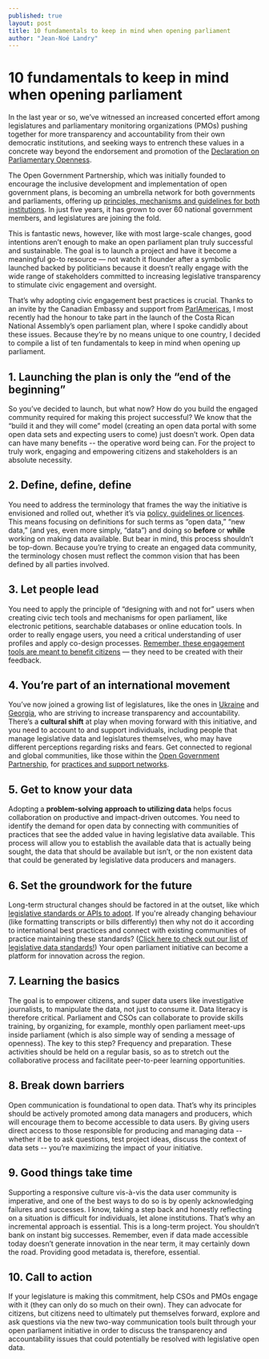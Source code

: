 ```yaml
---
published: true
layout: post
title: 10 fundamentals to keep in mind when opening parliament
author: "Jean-Noé Landry"
---
```



# 10 fundamentals to keep in mind when opening parliament

In the last year or so, we’ve witnessed an increased concerted effort among legislatures and parliamentary monitoring organizations (PMOs) pushing together for more transparency and accountability from their own democratic institutions, and seeking ways to entrench these values in a concrete way beyond the endorsement and promotion of the [Declaration on Parliamentary Openness](http://www.openingparliament.org/declaration). 

The Open Government Partnership, which was initially founded to encourage the inclusive development and implementation of open government plans, is becoming an umbrella network for both governments and parliaments, offering up [principles, mechanisms and guidelines for both institutions](https://drive.google.com/file/d/0ByP1nXAlz_meY1hDTjFCNHJLSmc/view). In just five years, it has grown to over 60 national government members, and legislatures are joining the fold.

This is fantastic news, however, like with most large-scale changes, good intentions aren’t enough to make an open parliament plan truly successful and sustainable. The goal is to launch a project and have it become a meaningful go-to resource — not watch it flounder after a symbolic launched backed by politicians because it doesn’t really engage with the wide range of stakeholders committed to increasing legislative transparency to stimulate civic engagement and oversight. 

That’s why adopting civic engagement best practices is crucial. Thanks to an invite by the Canadian Embassy and support from [ParlAmericas](http://www.parlamericas.org/en/open-parliament.aspx), I most recently had the honour to take part in the launch of the Costa Rican National Assembly’s open parliament plan, where I spoke candidly about these issues. Because they’re by no means unique to one country, I decided to compile a list of ten fundamentals to keep in mind when opening up parliament. 

## 1. Launching the plan is only the “end of the beginning” 
So you’ve decided to launch, but what now? How do you build the engaged community required for making this project successful?  We know that the “build it and they will come” model (creating an open data portal with some open data sets and expecting users to come) just doesn’t work. Open data can have many benefits  -- the operative word being can. For the project to truly work, engaging and empowering citizens and stakeholders is an absolute necessity.

## 2. Define, define, define
You need to address the terminology that frames the way the initiative is envisioned and rolled out, whether it’s via [policy, guidelines or licences](http://sunlightfoundation.com/opendataguidelines/). This means focusing on definitions for such terms as “open data,” “new data,” (and yes, even more simply, “data”) and doing so **before** or **while** working on making data available. But bear in mind, this process shouldn’t be top-down. Because you’re trying to create an engaged data community, the terminology chosen must reflect the common vision that has been defined by all parties involved.

## 3. Let people lead
You need to apply the principle of “designing with and not for” users when creating civic tech tools and mechanisms for open parliament, like electronic petitions, searchable databases or online education tools. In order to really engage users, you need a critical understanding of user profiles and apply co-design processes. [Remember, these engagement tools are meant to benefit citizens](https://medium.com/organizer-sandbox/building-technology-with-not-for-communities-an-engagement-guide-for-civic-tech-b8880982e65a#.swr1hvpny) — they need to be created with their feedback. 

## 4. You’re part of an international movement
You’ve now joined a growing list of legislatures, like the ones in [Ukraine](http://www.opengovpartnership.org/sites/default/files/PlanEN.pdf) and [Georgia](http://www.parliament.ge/en/gia-mmartvelobis-partniorobis-sakanonmdeblo-giaobis-samushao-djgufis-konferencia/saqartvelos-gia-parlamentis-samoqmedo-gegma), who are striving to increase transparency and accountability. There’s a **cultural shift** at play when moving forward with this initiative, and you need to account to and support individuals, including people that manage legislative data and legislatures themselves, who may have different perceptions regarding risks and fears. Get connected to regional and global communities, like those within the [Open Government Partnership](http://www.openingparliament.org/), for [practices and support networks](https://drive.google.com/file/d/0ByP1nXAlz_meY1hDTjFCNHJLSmc/view).

## 5. Get to know your data
Adopting a **problem-solving approach to utilizing data** helps focus collaboration on productive and impact-driven outcomes. You need to identify the demand for open data by connecting with communities of practices that see the added value in having legislative data available. This process will allow you to establish the available data that is actually being sought, the data that should be available but isn’t, or the non existent data that could be generated by legislative data producers and managers.

## 6. Set the groundwork for the future
Long-term structural changes should be factored in at the outset, like which [legislative standards or APIs to adopt](http://www.data.parliament.uk/developers/). If you're already changing behaviour (like formatting transcripts or bills differently) then why not do it according to international best practices and connect with existing communities of practice maintaining these standards? ([Click here to check out our list of legislative data standards!](https://docs.google.com/spreadsheets/d/13MKdGfNslQys5e5OUHHCQ1tLOXkbngOy_slY8ZbM28k/edit#gid=0)) Your open parliament initiative can become a platform for innovation across the region.

## 7. Learning the basics
The goal is to empower citizens, and super data users like investigative journalists, to manipulate the data, not just to consume it. Data literacy is therefore critical. Parliament and CSOs can collaborate to provide skills training, by organizing, for example, monthly open parliament meet-ups inside parliament (which is also simple way of sending a message of openness). The key to this step? Frequency and preparation. These activities should be held on a regular basis, so as to stretch out the collaborative process and facilitate peer-to-peer learning opportunities. 

## 8. Break down barriers
Open communication is foundational to open data. That’s why its principles should be actively promoted among data managers and producers, which will encourage them to become accessible to data users. By giving users direct access to those responsible for producing and managing data -- whether it be to ask questions, test project ideas, discuss the context of data sets -- you’re maximizing the impact of your initiative.

## 9. Good things take time
Supporting a responsive culture vis-à-vis the data user community is imperative, and one of the best ways to do so is by openly acknowledging failures and successes. I know, taking a step back and honestly reflecting on a situation is difficult for individuals, let alone institutions. That’s why an incremental approach is essential. This is a long-term project. You shouldn’t bank on instant big successes. Remember, even if data made accessible today doesn’t generate innovation in the near term, it may certainly down the road. Providing good metadata is, therefore, essential. 

## 10. Call to action
If your legislature is making this commitment, help CSOs and PMOs engage with it (they can only do so much on their own). They can advocate for citizens, but citizens need to ultimately put themselves forward, explore and ask questions via the new two-way communication tools built through your open parliament initiative in order to discuss the transparency and accountability issues that could potentially be resolved with legislative open data.
